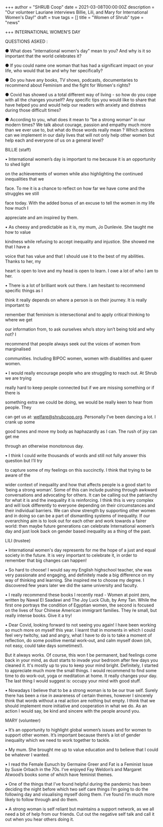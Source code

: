 +++
author = "SHRUB Coop"
date = 2021-03-08T00:00:00Z
description = "Our volunteer Lauriane interviews Billie, Lili, and Mary for International Women's Day!"
draft = true
tags = []
title = "Women of Shrub"
type = "news"

+++
INTERNATIONAL WOMEN’S DAY

QUESTIONS ASKED :

● What does "international women's day" mean to you? And why is it so important that the world celebrates it?

● If you could name one woman that has had a significant impact on your life, who would that be and why her specifically?

● Do you have any books, TV shows, podcasts, documentaries to recommend about Feminism and the fight for Women's rights?

● Covid has showed us a total different way of living - so how do you cope with all the changes yourself? Any specific tips you would like to share that have helped you and would help our readers with anxiety and distress during those difficult times?

● According to you, what does it mean to "be a strong woman" in our modern times? We talk about courage, passion and empathy much more than we ever use to, but what do those words really mean ? Which actions can we implement in our daily lives that will not only help other women but help each and everyone of us on a general level?

BILLIE (staff)

• International women’s day is important to me because it is an opportunity to shed light

on the achievements of women while also highlighting the continued inequalities that we

face. To me it is a chance to reflect on how far we have come and the struggles we still

face today. With the added bonus of an excuse to tell the women in my life how much I

appreciate and am inspired by them.

• As cheesy and predictable as it is, my mum, Jo Dunlevie. She taught me how to value

kindness while refusing to accept inequality and injustice. She showed me that I have a

voice that has value and that I should use it to the best of my abilities. Thanks to her, my

heart is open to love and my head is open to learn. I owe a lot of who I am to her.

• There is a lot of brilliant work out there. I am hesitant to recommend specific things as I

think it really depends on where a person is on their journey. It is really important to

remember that feminism is intersectional and to apply critical thinking to where we get

our information from, to ask ourselves who’s story isn’t being told and why not? I

recommend that people always seek out the voices of women from marginalised

communities. Including BIPOC women, women with disabilities and queer women.

• I would really encourage people who are struggling to reach out. At Shrub we are trying

really hard to keep people connected but if we are missing something or if there is

something extra we could be doing, we would be really keen to hear from people. They

can get us at: welfare@shrubcoop.org. Personally I’ve been dancing a lot. I crank up some

good tunes and move my body as haphazardly as I can. The rush of joy can get me

through an otherwise monotonous day.

• I think I could write thousands of words and still not fully answer this question but I’ll try

to capture some of my feelings on this succinctly. I think that trying to be aware of the

wider context of inequality and how that affects people is a good start to ‘being a strong woman’. Some of this can include pushing through awkward conversations and advocating for others. It can be calling out the patriarchy for what it is and the inequality it is reinforcing. I think this is very complex and will look differently to everyone depending on their circumstances and their individual barriers. We can show strength by supporting other women and in doing so can be a part of dismantling systems of inequality. If our overarching aim is to look out for each other and work towards a fairer world: then maybe future generations can celebrate International women’s day and just look back on gender based inequality as a thing of the past.

LILI (trustee)

• International women's day represents for me the hope of a just and equal society in the future. It is very important to celebrate it, in order to remember that big changes can happen!

• So hard to choose! I would say my English highschool teacher, she was very passionate and engaging, and definitely made a big difference on my way of thinking and learning. She inspired me to choose my degree. I discovered few years later we did the same university and faculty.

• I really recommend these books I recently read - Women at point zero, written by Nawal El Saadawi and The Joy Luck Club, by Amy Tan. While the first one portrays the condition of Egyptian women, the second is focused on the lives of four Chinese American immigrant families. They ́re small, but really intense books. Give it a try!

• Dear Covid, looking forward to not seeing you again! I have been working so much more on myself this year. I learnt that in moments in which I could feel very twitchy, sad and angry, what I have to do is to take a moment of reflection, do some positive mental work-out, and calm myself down (oh, not easy, could take days sometimes!).

But it always works. Of course, this won ́t be permanent, bad feelings come back in your mind, as dust starts to invade your bedroom after few days you cleaned it. It's mostly up to you to keep your mind bright. Definitely, I started to appreciate much more the small things. I would recommend to find some time to do work-out, yoga or meditation at home. It really changes your day. The last thing I would suggest is: occupy your mind with good stuff.

• Nowadays I believe that to be a strong woman is to be our true self. Surely there has been a rise in awareness of certain themes, however I sincerely think that words without a real action are nothing but empty. I think that we should implement more initiative and cooperation in what we do. As an action I would say, be kind and sincere with the people around you.

MARY (volunteer)

• It’s an opportunity to highlight global women’s issues and for women to support other women. It’s important because there’s a lot of gender inequality which we need to work together to tackle.

• My mum. She brought me up to value education and to believe that I could be whatever I wanted.

• I read the Female Eunuch by Germaine Greer and Fat is a Feminist Issue by Susie Orbach in the 70s. I’ve enjoyed Fay Weldon’s and Margaret Atwood’s books some of which have feminist themes.

• One of the things that I’ve found helpful during the pandemic has been deciding the night before which two self care things I’m going to do the following day and visualising myself doing them. I’ve found I’m much more likely to follow through and do them.

• A strong woman is self reliant but maintains a support network, as we all need a bit of help from our friends. Cut out the negative self talk and call it out when you hear others doing it.